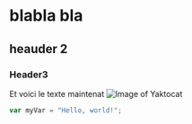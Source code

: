 # blabla bla 

## heauder 2

### Header3
Et voici le texte maintenat
![Image of Yaktocat](https://octodex.github.com/images/yaktocat.png)

``` javascript
var myVar = "Hello, world!";
```
